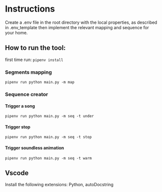# Instructions
Create a .env file in the root directory with the local properties, as described in .env_template then implement the relevant mapping and sequence for your home. 

## How to run the tool:
first time run: `pipenv install`

### Segments mapping
`pipenv run python main.py -m map`

### Sequence creator
#### Trigger a song
`pipenv run python main.py -m seq -t under`
#### Trigger stop
`pipenv run python main.py -m seq -t stop`
#### Trigger soundless animation
`pipenv run python main.py -m seq -t warm`


## Vscode
Install the following extensions: Python, autoDocstring 
